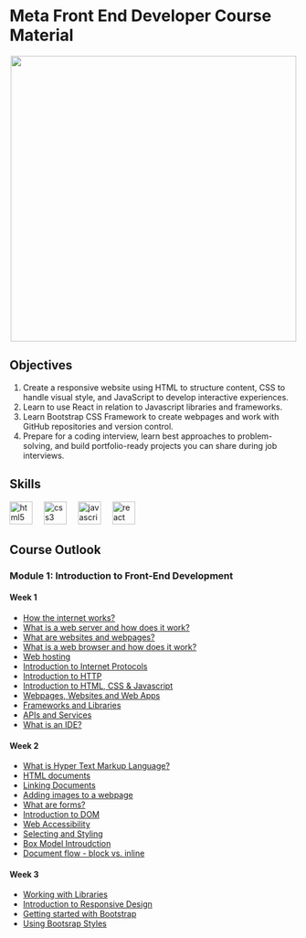 # Meta Front End Developer Course Material

<div align="center">
  <img height="500" src="https://images.unsplash.com/photo-1636114666138-b5047ca8ec84?q=80&w=2940&auto=format&fit=crop&ixlib=rb-4.0.3&ixid=M3wxMjA3fDB8MHxwaG90by1wYWdlfHx8fGVufDB8fHx8fA%3D%3D"  />
</div>

## Objectives
1. Create a responsive website using HTML to structure content, CSS to handle visual style, and JavaScript to develop interactive experiences. 
2. Learn to use React in relation to Javascript libraries and frameworks.
3. Learn Bootstrap CSS Framework to create webpages and work with GitHub repositories and version control.
4. Prepare for a coding interview, learn best approaches to problem-solving, and build portfolio-ready projects you can share during job interviews.

## Skills 

<div align="left">
  <img src="https://cdn.jsdelivr.net/gh/devicons/devicon/icons/html5/html5-original.svg" height="40" alt="html5 logo"  />
  <img width="12" />
  <img src="https://cdn.jsdelivr.net/gh/devicons/devicon/icons/css3/css3-original.svg" height="40" alt="css3 logo"  />
  <img width="12" />
  <img src="https://cdn.jsdelivr.net/gh/devicons/devicon/icons/javascript/javascript-original.svg" height="40" alt="javascript logo"  />
  <img width="12" />
  <img src="https://cdn.jsdelivr.net/gh/devicons/devicon/icons/react/react-original.svg" height="40" alt="react logo"  />
</div>

###

## Course Outlook
### Module 1: Introduction to Front-End Development
#### Week 1
- [How the internet works?](https://github.com/ilocodes/meta-front-end-developer/blob/main/Week%201/how-the-internet-works.md)
- [What is a web server and how does it work?](https://github.com/ilocodes/meta-front-end-developer/blob/main/Week%201/What-is-a-web-server.md)
- [What are websites and webpages?](https://github.com/ilocodes/meta-front-end-developer/blob/main/Week%201/what-are-websites-and-webpages.md)
- [What is a web browser and how does it work?](https://github.com/ilocodes/meta-front-end-developer/blob/main/Week%201/What-is-a-web%20browser.md)
- [Web hosting](https://github.com/ilocodes/meta-front-end-developer/blob/main/Week%201/web-hosting.md)
- [Introduction to Internet Protocols](https://github.com/ilocodes/meta-front-end-developer/blob/main/Week%201/internet-protocol.md)
- [Introduction to HTTP](https://github.com/ilocodes/meta-front-end-developer/blob/main/Week%201/introduction-to-http.md)
- [Introduction to HTML, CSS & Javascript](https://github.com/ilocodes/meta-front-end-developer/blob/main/Week%201/intro-to-front-end-languages.md)
- [Webpages, Websites and Web Apps](https://github.com/ilocodes/meta-front-end-developer/blob/main/Week%201/webpages_websites_webapps.md)
- [Frameworks and Libraries](https://github.com/ilocodes/meta-front-end-developer/blob/main/Week%201/frameworks-and-libraries.md)
- [APIs and Services](https://github.com/ilocodes/meta-front-end-developer/blob/main/Week%201/api-and-services.md)
- [What is an IDE?](https://github.com/ilocodes/meta-front-end-developer/blob/main/Week%201/ide.md)

#### Week 2
- [What is Hyper Text Markup Language?](https://github.com/ilocodes/meta-front-end-developer/blob/main/Week2/what-is-html.md)
- [HTML documents](https://github.com/ilocodes/meta-front-end-developer/blob/main/Week2/index.html)
- [Linking Documents](https://github.com/ilocodes/Little-Lemon-Cafe/tree/main)
- [Adding images to a webpage](https://github.com/ilocodes/Little-Lemon-Cafe/tree/main)
- [What are forms?](https://github.com/ilocodes/meta-front-end-developer/blob/main/Week2/what-are-forms.md)
- [Introduction to DOM](https://github.com/ilocodes/meta-front-end-developer/blob/main/Week2/introduction-to-dom.md)
- [Web Accessibility](https://github.com/ilocodes/meta-front-end-developer/blob/main/Week2/web-accessibility.md)
- [Selecting and Styling](https://github.com/ilocodes/meta-front-end-developer/blob/main/Week2/selecting-and-styling.md)
- [Box Model Introudction](https://github.com/ilocodes/meta-front-end-developer/blob/main/Week2/box-model-introduction.md)
- [Document flow - block vs. inline](https://github.com/ilocodes/meta-front-end-developer/blob/main/Week2/document-flow.md)

#### Week 3
- [Working with Libraries](https://github.com/ilocodes/meta-front-end-developer/blob/main/week%203/working-with-libraries.md)
- [Introduction to Responsive Design](https://github.com/ilocodes/meta-front-end-developer/blob/main/week%203/introduction-to-responsive-design.md)
- [Getting started with Bootstrap](https://github.com/ilocodes/Getting-started-with-Bootstrap)
- [Using Bootsrap Styles](https://github.com/ilocodes/meta-front-end-developer/blob/main/week%203/using-bootstrap-styles.md)
